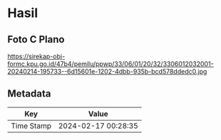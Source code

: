 # Hasil

## Foto C Plano

https://sirekap-obj-formc.kpu.go.id/47b4/pemilu/ppwp/33/06/01/20/32/3306012032001-20240214-195733--6d15601e-1202-4dbb-935b-bcd578ddedc0.jpg


## Metadata

| Key        | Value               |
| ---------- | ------------------- |
| Time Stamp | 2024-02-17 00:28:35 |



